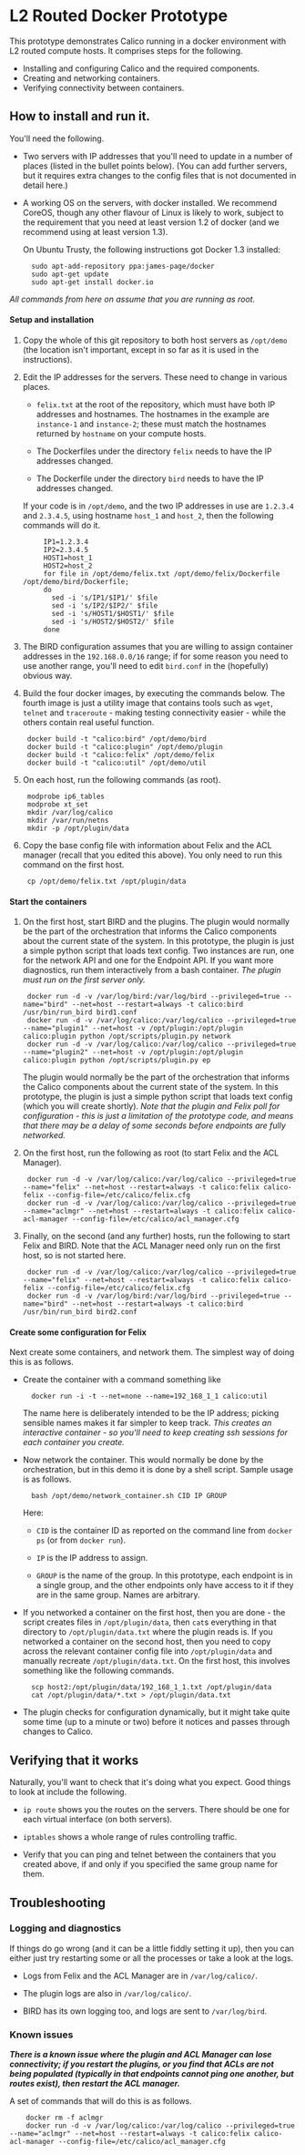 # L2 Routed Docker Prototype

This prototype demonstrates Calico running in a docker environment
with L2 routed compute hosts. It comprises steps for the following.

* Installing and configuring Calico and the required components.
* Creating and networking containers.
* Verifying connectivity between containers.

## How to install and run it.

You'll need the following.

* Two servers with IP addresses that you'll need to update in a number
  of places (listed in the bullet points below).  (You can add further
  servers, but it requires extra changes to the config files that is
  not documented in detail here.)

* A working OS on the servers, with docker installed.  We recommend
  CoreOS, though any other flavour of Linux is likely to work, subject
  to the requirement that you need at least version 1.2 of docker (and
  we recommend using at least version 1.3).

  On Ubuntu Trusty, the following instructions got Docker 1.3
  installed:

        sudo apt-add-repository ppa:james-page/docker
        sudo apt-get update
        sudo apt-get install docker.io

_All commands from here on assume that you are running as root._

#### Setup and installation

1. Copy the whole of this git repository to both host servers as
`/opt/demo` (the location isn't important, except in so far as it is
used in the instructions).

2. Edit the IP addresses for the servers. These need to change in
various places.

    + `felix.txt` at the root of the repository, which must have both
    IP addresses and hostnames. The hostnames in the example are
    `instance-1` and `instance-2`; these must match the hostnames
    returned by `hostname` on your compute hosts.
    
    + The Dockerfiles under the directory `felix` needs to have the IP
    addresses changed.
    
    + The Dockerfile under the directory `bird` needs to have the IP
    addresses changed.

    If your code is in `/opt/demo`, and the two IP addresses in use
    are `1.2.3.4` and `2.3.4.5`, using hostname `host_1` and `host_2`,
    then the following commands will do it.
    
            IP1=1.2.3.4
            IP2=2.3.4.5
            HOST1=host_1
            HOST2=host_2
            for file in /opt/demo/felix.txt /opt/demo/felix/Dockerfile /opt/demo/bird/Dockerfile;
            do
              sed -i 's/IP1/$IP1/' $file
              sed -i 's/IP2/$IP2/' $file
              sed -i 's/HOST1/$HOST1/' $file
              sed -i 's/HOST2/$HOST2/' $file
            done

3. The BIRD configuration assumes that you are willing to assign
container addresses in the `192.168.0.0/16` range; if for some reason
you need to use another range, you'll need to edit `bird.conf` in the
(hopefully) obvious way.

4. Build the four docker images, by executing the commands below. The
fourth image is just a utility image that contains tools such as
`wget`, `telnet` and `traceroute` - making testing connectivity easier -
while the others contain real useful function.

        docker build -t "calico:bird" /opt/demo/bird 
        docker build -t "calico:plugin" /opt/demo/plugin
        docker build -t "calico:felix" /opt/demo/felix
        docker build -t "calico:util" /opt/demo/util

5. On each host, run the following commands (as root).

        modprobe ip6_tables
        modprobe xt_set
        mkdir /var/log/calico
        mkdir /var/run/netns
        mkdir -p /opt/plugin/data

6. Copy the base config file with information about Felix and the ACL
manager (recall that you edited this above). You only need to run this
command on the first host.

        cp /opt/demo/felix.txt /opt/plugin/data

#### Start the containers

1. On the first host, start BIRD and the plugins. The plugin would
normally be the part of the orchestration that informs the Calico
components about the current state of the system. In this prototype,
the plugin is just a simple python script that loads text config. Two
instances are run, one for the network API and one for the Endpoint
API. If you want more diagnostics, run them interactively from a bash
container. *The plugin must run on the first server only.*

        docker run -d -v /var/log/bird:/var/log/bird --privileged=true --name="bird" --net=host --restart=always -t calico:bird /usr/bin/run_bird bird1.conf
        docker run -d -v /var/log/calico:/var/log/calico --privileged=true --name="plugin1" --net=host -v /opt/plugin:/opt/plugin calico:plugin python /opt/scripts/plugin.py network
        docker run -d -v /var/log/calico:/var/log/calico --privileged=true --name="plugin2" --net=host -v /opt/plugin:/opt/plugin calico:plugin python /opt/scripts/plugin.py ep

    The plugin would normally be the part of the orchestration that
    informs the Calico components about the current state of the
    system. In this prototype, the plugin is just a simple python
    script that loads text config (which you will create
    shortly). _Note that the plugin and Felix poll for configuration -
    this is just a limitation of the prototype code, and means that
    there may be a delay of some seconds before endpoints are fully
    networked._

2. On the first host, run the following as root (to start Felix and
the ACL Manager).

        docker run -d -v /var/log/calico:/var/log/calico --privileged=true --name="felix" --net=host --restart=always -t calico:felix calico-felix --config-file=/etc/calico/felix.cfg
        docker run -d -v /var/log/calico:/var/log/calico --privileged=true --name="aclmgr" --net=host --restart=always -t calico:felix calico-acl-manager --config-file=/etc/calico/acl_manager.cfg

3. Finally, on the second (and any further) hosts, run the following
to start Felix and BIRD. Note that the ACL Manager need only run on
the first host, so is not started here.

        docker run -d -v /var/log/calico:/var/log/calico --privileged=true --name="felix" --net=host --restart=always -t calico:felix calico-felix --config-file=/etc/calico/felix.cfg
        docker run -d -v /var/log/bird:/var/log/bird --privileged=true --name="bird" --net=host --restart=always -t calico:bird /usr/bin/run_bird bird2.conf
  
#### Create some configuration for Felix

Next create some containers, and network them. The simplest way of
doing this is as follows.

+ Create the container with a command something like

        docker run -i -t --net=none --name=192_168_1_1 calico:util

    The name here is deliberately intended to be the IP address;
    picking sensible names makes it far simpler to keep track. *This
    creates an interactive container - so you'll need to keep creating
    ssh sessions for each container you create.*

+ Now network the container. This would normally be done by the
orchestration, but in this demo it is done by a shell script. Sample
usage is as follows.

        bash /opt/demo/network_container.sh CID IP GROUP

    Here:
    
    * `CID` is the container ID as reported on the command line from
      `docker ps` (or from `docker run`).
      
    * `IP` is the IP address to assign.
    
    * `GROUP` is the name of the group. In this prototype, each
      endpoint is in a single group, and the other endpoints only have
      access to it if they are in the same group. Names are arbitrary.
      

+ If you networked a container on the first host, then you are done -
the script creates files in `/opt/plugin/data`, then `cat`s everything
in that directory to `/opt/plugin/data.txt` where the plugin reads
is. If you networked a container on the second host, then you need to
copy across the relevant container config file into `/opt/plugin/data`
and manually recreate `/opt/plugin/data.txt`. On the first host, this
involves something like the following commands.

        scp host2:/opt/plugin/data/192_168_1_1.txt /opt/plugin/data
        cat /opt/plugin/data/*.txt > /opt/plugin/data.txt

+ The plugin checks for configuration dynamically, but it might take
quite some time (up to a minute or two) before it notices and passes
through changes to Calico.

## Verifying that it works

Naturally, you'll want to check that it's doing what you expect. Good
things to look at include the following.

* `ip route` shows you the routes on the servers. There should be one
  for each virtual interface (on both servers).
  
* `iptables` shows a whole range of rules controlling traffic.

* Verify that you can ping and telnet between the containers that you
  created above, if and only if you specified the same group name for
  them.

## Troubleshooting

### Logging and diagnostics

If things do go wrong (and it can be a little fiddly setting it up),
then you can either just try restarting some or all the processes or
take a look at the logs.

* Logs from Felix and the ACL Manager are in `/var/log/calico/`.

* The plugin logs are also in `/var/log/calico/`.

* BIRD has its own logging too, and logs are sent to `/var/log/bird`.

### Known issues

*__There is a known issue where the plugin and ACL Manager can lose
 connectivity; if you restart the plugins, or you find that ACLs are
 not being populated (typically in that endpoints cannot ping one
 another, but routes exist), then restart the ACL manager.__*

A set of commands that will do this is as follows.

        docker rm -f aclmgr
        docker run -d -v /var/log/calico:/var/log/calico --privileged=true --name="aclmgr" --net=host --restart=always -t calico:felix calico-acl-manager --config-file=/etc/calico/acl_manager.cfg

